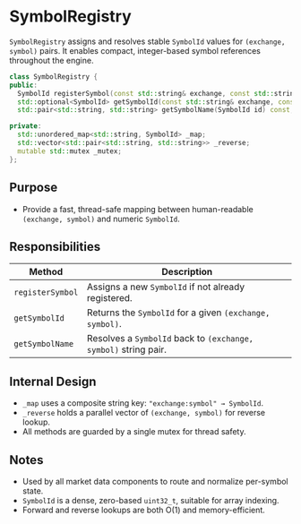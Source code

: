 # SymbolRegistry

`SymbolRegistry` assigns and resolves stable `SymbolId` values for `(exchange, symbol)` pairs. It enables compact, integer-based symbol references throughout the engine.

```cpp
class SymbolRegistry {
public:
  SymbolId registerSymbol(const std::string& exchange, const std::string& symbol);
  std::optional<SymbolId> getSymbolId(const std::string& exchange, const std::string& symbol) const;
  std::pair<std::string, std::string> getSymbolName(SymbolId id) const;

private:
  std::unordered_map<std::string, SymbolId> _map;
  std::vector<std::pair<std::string, std::string>> _reverse;
  mutable std::mutex _mutex;
};
```

## Purpose

* Provide a fast, thread-safe mapping between human-readable `(exchange, symbol)` and numeric `SymbolId`.

## Responsibilities

| Method           | Description                                                     |
| ---------------- | --------------------------------------------------------------- |
| `registerSymbol` | Assigns a new `SymbolId` if not already registered.             |
| `getSymbolId`    | Returns the `SymbolId` for a given `(exchange, symbol)`.        |
| `getSymbolName`  | Resolves a `SymbolId` back to `(exchange, symbol)` string pair. |

## Internal Design

* `_map` uses a composite string key: `"exchange:symbol" → SymbolId`.
* `_reverse` holds a parallel vector of `(exchange, symbol)` for reverse lookup.
* All methods are guarded by a single mutex for thread safety.

## Notes

* Used by all market data components to route and normalize per-symbol state.
* `SymbolId` is a dense, zero-based `uint32_t`, suitable for array indexing.
* Forward and reverse lookups are both O(1) and memory-efficient.
